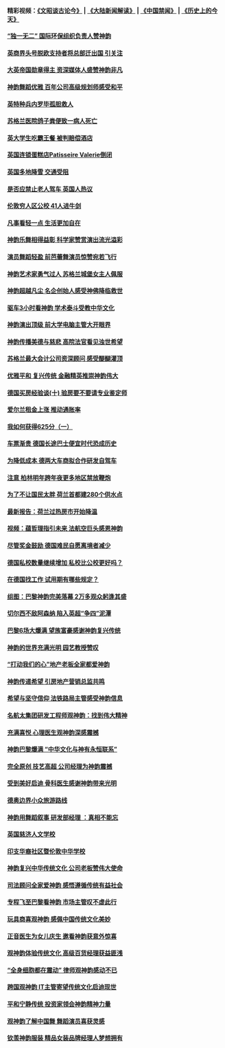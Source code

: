 #### 精彩视频：[《文昭谈古论今》](https://github.com/gfw-breaker/wenzhao/blob/master/README.md?t=01260630) | [《大陆新闻解读》](https://github.com/gfw-breaker/ntdtv-comedy/blob/master/README.md?t=01260630) | [《中国禁闻》](https://github.com/gfw-breaker/ntdtv-news/blob/master/README.md?t=01260630) | [《历史上的今天》](https://github.com/gfw-breaker/today-in-history/blob/master/README.md?t=01260630) 

#### [“独一无二” 国际环保组织负责人赞神韵](../pages/nsc974/n11002679.md?t=01260630) 

#### [英商界头号脱欧支持者将总部迁出国 引关注](../pages/nsc974/n11002435.md?t=01260630) 

#### [大英帝国勋章得主 资深媒体人盛赞神韵非凡](../pages/nsc974/n11002544.md?t=01260630) 

#### [神韵舞蹈优雅 百年公司高级规划师感受和平](../pages/nsc974/n11002532.md?t=01260630) 

#### [英特种兵内罗毕孤胆救人](../pages/nsc974/n11002522.md?t=01260630) 

#### [苏格兰医院鸽子粪便致一病人死亡](../pages/nsc974/n11002503.md?t=01260630) 

#### [英大学生吃霸王餐 被判赔偿酒店](../pages/nsc974/n11002494.md?t=01260630) 

#### [英国连锁蛋糕店Patisseire Valerie倒闭](../pages/nsc974/n11002478.md?t=01260630) 

#### [英国多地降雪 交通受阻](../pages/nsc974/n11002473.md?t=01260630) 

#### [是否应禁止老人驾车 英国人热议](../pages/nsc974/n11002456.md?t=01260630) 

#### [伦敦穷人区公校 41人进牛剑](../pages/nsc974/n11002447.md?t=01260630) 

#### [凡事看轻一点 生活更加自在](../pages/nsc974/n11001530.md?t=01260630) 

#### [神韵乐舞相得益彰 科学家赞赏演出流光溢彩](../pages/nsc974/n11000482.md?t=01260630) 

#### [演员舞蹈轻盈 前芭蕾舞演员惊赞宛若飞行](../pages/nsc974/n11000679.md?t=01260630) 

#### [神韵艺术家勇气过人 苏格兰城堡女主人佩服](../pages/nsc974/n11000611.md?t=01260630) 

#### [神韵超越凡尘 名企创始人感受神佛降临救世](../pages/nsc974/n11000367.md?t=01260630) 

#### [驱车3小时看神韵 学术泰斗受教中华文化](../pages/nsc974/n11000203.md?t=01260630) 

#### [神韵演出顶级 前大学电脑主管大开眼界](../pages/nsc974/n11000267.md?t=01260630) 

#### [神韵传播美德与慈悲 高院法官看见浊世希望](../pages/nsc974/n11000186.md?t=01260630) 

#### [苏格兰最大会计公司资深顾问 感受醍醐灌顶](../pages/nsc974/n11000151.md?t=01260630) 

#### [优雅平和 复兴传统 金融精英推崇神韵伟大](../pages/nsc974/n11000074.md?t=01260630) 

#### [德国买房经验谈(十) 验房要不要请专业鉴定师](../pages/nsc974/n10998982.md?t=01260630) 

#### [爱尔兰租金上涨 推动通胀率](../pages/nsc974/n10998953.md?t=01260630) 

#### [我如何获得625分（一）](../pages/nsc974/n10998868.md?t=01260630) 

#### [车票渐贵 德国长途巴士便宜时代恐成历史](../pages/nsc974/n10996183.md?t=01260630) 

#### [为降低成本 德两大车商拟合作研发自驾车](../pages/nsc974/n10996237.md?t=01260630) 

#### [注意 柏林明年跨年夜更多地区禁放鞭炮](../pages/nsc974/n10996257.md?t=01260630) 

#### [为了不让国民太胖 荷兰首都建280个供水点](../pages/nsc974/n10996114.md?t=01260630) 

#### [最新报告：荷兰过热房市开始降温](../pages/nsc974/n10996082.md?t=01260630) 

#### [视频：蕴哲理指引未来 法航空巨头感恩神韵](../pages/nsc974/n10992381.md?t=01260630) 

#### [尽管奖金鼓励 德国难民自愿离境者减少](../pages/nsc974/n10994148.md?t=01260630) 

#### [德国私校数量继续增加 私校比公校更好吗？](../pages/nsc974/n10994125.md?t=01260630) 

#### [在德国找工作 试用期有哪些规定？](../pages/nsc974/n10993992.md?t=01260630) 

#### [组图：巴黎神韵完美落幕 2万多观众躬逢其盛](../pages/nsc974/n10991478.md?t=01260630) 

#### [切尔西不敌阿森纳 陷入英超“争四”泥潭](../pages/nsc974/n10990981.md?t=01260630) 

#### [巴黎6场大爆满 望族富豪感谢神韵复兴传统](../pages/nsc974/n10990485.md?t=01260630) 

#### [神韵的世界充满光明  园艺教授赞叹](../pages/nsc974/n10990393.md?t=01260630) 

#### [“打动我们的心”地产老板全家都爱神韵](../pages/nsc974/n10990224.md?t=01260630) 

#### [神韵传递希望 引房地产营销总监共鸣](../pages/nsc974/n10990026.md?t=01260630) 

#### [希望与坚守信仰 法铁路局主管感受神韵信息](../pages/nsc974/n10990061.md?t=01260630) 

#### [名航太集团研发工程师观神韵：找到伟大精神](../pages/nsc974/n10989922.md?t=01260630) 

#### [充满喜悦 心理医生观神韵深感震撼](../pages/nsc974/n10990031.md?t=01260630) 

#### [神韵巴黎爆满 “中华文化与神有永恒联系”](../pages/nsc974/n10989837.md?t=01260630) 

#### [完全原创 技艺高超 公司经理为神韵震撼](../pages/nsc974/n10989954.md?t=01260630) 

#### [受到美好启迪 骨科医生感谢神韵带来光明](../pages/nsc974/n10989946.md?t=01260630) 

#### [德奥边界小众旅游路线](../pages/nsc974/n10989938.md?t=01260630) 

#### [神韵用舞蹈叙事 研发部经理 ：真相不能忘](../pages/nsc974/n10992129.md?t=01260630) 

#### [英国慈济人文学校](../pages/nsc974/n10989797.md?t=01260630) 

#### [印支华裔社区暨伦敦中华学校](../pages/nsc974/n10989792.md?t=01260630) 

#### [神韵复兴中华传统文化 公司老板赞伟大使命](../pages/nsc974/n10989243.md?t=01260630) 

#### [司法顾问全家爱神韵 感悟遵循传统有益社会](../pages/nsc974/n10989065.md?t=01260630) 

#### [专程飞至巴黎看神韵 市场主管叹不虚此行](../pages/nsc974/n10989012.md?t=01260630) 

#### [玩具商喜观神韵 感佩中国传统文化美妙](../pages/nsc974/n10988833.md?t=01260630) 

#### [正音医生为女儿庆生 邀看神韵获意外惊喜](../pages/nsc974/n10988789.md?t=01260630) 

#### [观神韵体验传统文化 高级百货经理获益匪浅](../pages/nsc974/n10988712.md?t=01260630) 

#### [“全身细胞都在震动” 律师观神韵感动不已](../pages/nsc974/n10988620.md?t=01260630) 

#### [跨国观神韵 IT主管寄望传统文化启迪现世](../pages/nsc974/n10988586.md?t=01260630) 

#### [平和宁静传统 投资家领会神韵精神力量](../pages/nsc974/n10988579.md?t=01260630) 

#### [观神韵了解中国舞 舞蹈演员喜获灵感](../pages/nsc974/n10988424.md?t=01260630) 

#### [钦羡神韵服装 精品女装品牌经理人梦想拥有](../pages/nsc974/n10988351.md?t=01260630) 

